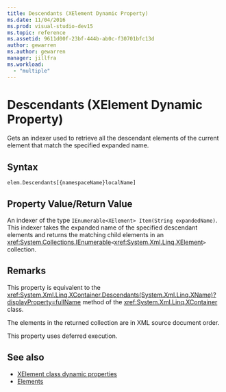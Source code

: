 ```yaml
---
title: Descendants (XElement Dynamic Property)
ms.date: 11/04/2016
ms.prod: visual-studio-dev15
ms.topic: reference
ms.assetid: 9611d00f-23bf-444b-ab0c-f30701bfc13d
author: gewarren
ms.author: gewarren
manager: jillfra
ms.workload:
  - "multiple"
---
```

# Descendants (XElement Dynamic Property)

Gets an indexer used to retrieve all the descendant elements of the current element that match the specified expanded name.

## Syntax

```xaml
elem.Descendants[{namespaceName}localName]
```

## Property Value/Return Value

An indexer of the type `IEnumerable<XElement> Item(String expandedName)`. This indexer takes the expanded name of the specified descendant elements and returns the matching child elements in an <xref:System.Collections.IEnumerable>`<`<xref:System.Xml.Linq.XElement>`>` collection.

## Remarks

This property is equivalent to the <xref:System.Xml.Linq.XContainer.Descendants(System.Xml.Linq.XName)?displayProperty=fullName> method of the <xref:System.Xml.Linq.XContainer> class.

The elements in the returned collection are in XML source document order.

This property uses deferred execution.

## See also

- [XElement class dynamic properties](../designers/xelement-class-dynamic-properties.md)
- [Elements](../designers/elements-xelement-dynamic-property.md)